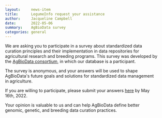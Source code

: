 ```yaml
---
layout:     news-item
title:      LegumeInfo request your assistance
author:     Jacqueline Campbell
date:       2022-05-06
summary:    AgBioData survey
categories: general
---
```

We are asking you to participate in a survey about standardized data curation principles and their implementation in data repositories for agricultural research and breeding programs. This survey was developed by the [AgBioData consortium](https://www.agbiodata.org), in which our database is a participant.

The survey is anonymous, and your answers will be used to shape AgBioData's future goals and solutions for standardized data management in agriculture. 

If you are willing to participate, please submit your answers [here](https://ncsu.qualtrics.com/jfe/form/SV_9Zv0sSXJhdz2bYO) by May 16th, 2022. 

Your opinion is valuable to us and can help AgBioData define better genomic, genetic, and breeding data curation practices.
